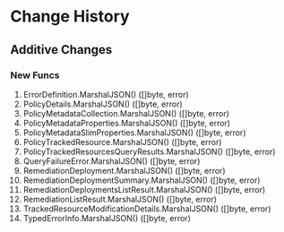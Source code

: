 # Change History

## Additive Changes

### New Funcs

1. ErrorDefinition.MarshalJSON() ([]byte, error)
1. PolicyDetails.MarshalJSON() ([]byte, error)
1. PolicyMetadataCollection.MarshalJSON() ([]byte, error)
1. PolicyMetadataProperties.MarshalJSON() ([]byte, error)
1. PolicyMetadataSlimProperties.MarshalJSON() ([]byte, error)
1. PolicyTrackedResource.MarshalJSON() ([]byte, error)
1. PolicyTrackedResourcesQueryResults.MarshalJSON() ([]byte, error)
1. QueryFailureError.MarshalJSON() ([]byte, error)
1. RemediationDeployment.MarshalJSON() ([]byte, error)
1. RemediationDeploymentSummary.MarshalJSON() ([]byte, error)
1. RemediationDeploymentsListResult.MarshalJSON() ([]byte, error)
1. RemediationListResult.MarshalJSON() ([]byte, error)
1. TrackedResourceModificationDetails.MarshalJSON() ([]byte, error)
1. TypedErrorInfo.MarshalJSON() ([]byte, error)
